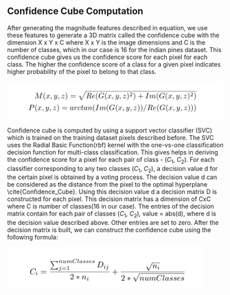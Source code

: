 ## Confidence Cube Computation

After generating the magnitude features described in equation, we use these features to generate a 3D matrix called the confidence cube with the dimension X x Y x C where X x Y is the image dimensions and C is the number of classes, which in our case is 16 for the indian pines dataset. This confidence cube gives us the confidence score for each pixel for each class. The higher the confidence score of a class for a given pixel indicates higher probability of the pixel to belong to that class. 

![](gabor_feature.png)

Confidence cube is computed by using a support vector classifier (SVC) which is trained on the training dataset pixels described before. The SVC uses the Radial Basic Function(rbf) kernel with the one-vs-one classification decision function for multi-class classification. This gives helps in deriving the confidence score for a pixel for each pair of class - ($C_1$, $C_2$). For each classifier corresponding to any two classes ($C_1$, $C_2$), a decision value d for the certain pixel is obtained by a voting process. The decision value d can be considered as the distance from the pixel to the optimal hyperplane \cite{Confidence_Cube}. Using this decision value d a decision matrix D is constructed for each pixel. This decision matrix has a dimension of CxC where C is number of classes(16 in our case). The entries of the decision matrix contain for each pair of classes ($C_1$, $C_2$), value = abs(d), where d is the decision value described above. Other entries are set to zero. After the decision matrix is built, we can construct the confidence cube using the following formula:

![](SVM_eq.png)